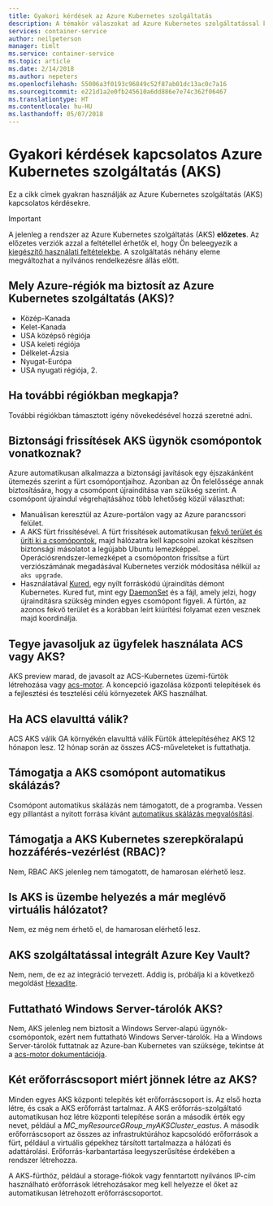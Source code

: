 ```yaml
---
title: Gyakori kérdések az Azure Kubernetes szolgáltatás
description: A témakör válaszokat ad Azure Kubernetes szolgáltatással kapcsolatos gyakori kérdésekre.
services: container-service
author: neilpeterson
manager: timlt
ms.service: container-service
ms.topic: article
ms.date: 2/14/2018
ms.author: nepeters
ms.openlocfilehash: 55006a3f0193c96849c52f87ab01dc13ac0c7a16
ms.sourcegitcommit: e221d1a2e0fb245610a6dd886e7e74c362f06467
ms.translationtype: HT
ms.contentlocale: hu-HU
ms.lasthandoff: 05/07/2018
---
```

# <a name="frequently-asked-questions-about-azure-kubernetes-service-aks"></a>Gyakori kérdések kapcsolatos Azure Kubernetes szolgáltatás (AKS)

Ez a cikk címek gyakran használják az Azure Kubernetes szolgáltatás (AKS) kapcsolatos kérdésekre.

> [!IMPORTANT]
> A jelenleg a rendszer az Azure Kubernetes szolgáltatás (AKS) **előzetes**. Az előzetes verziók azzal a feltétellel érhetők el, hogy Ön beleegyezik a [kiegészítő használati feltételekbe](https://azure.microsoft.com/support/legal/preview-supplemental-terms/). A szolgáltatás néhány eleme megváltozhat a nyilvános rendelkezésre állás előtt.
>

## <a name="which-azure-regions-provide-the-azure-kubernetes-service-aks-today"></a>Mely Azure-régiók ma biztosít az Azure Kubernetes szolgáltatás (AKS)?

- Közép-Kanada
- Kelet-Kanada
- USA középső régiója
- USA keleti régiója
- Délkelet-Ázsia
- Nyugat-Európa
- USA nyugati régiója, 2.

## <a name="when-will-additional-regions-be-added"></a>Ha további régiókban megkapja?

További régiókban támasztott igény növekedésével hozzá szeretné adni.

## <a name="are-security-updates-applied-to-aks-agent-nodes"></a>Biztonsági frissítések AKS ügynök csomópontok vonatkoznak?

Azure automatikusan alkalmazza a biztonsági javítások egy éjszakánként ütemezés szerint a fürt csomópontjaihoz. Azonban az Ön felelőssége annak biztosítására, hogy a csomópont újraindítása van szükség szerint. A csomópont újraindul végrehajtásához több lehetőség közül választhat:

- Manuálisan keresztül az Azure-portálon vagy az Azure parancssori felület.
- A AKS fürt frissítésével. A fürt frissítések automatikusan [fekvő terület és üríti ki a csomópontok](https://kubernetes.io/docs/tasks/administer-cluster/safely-drain-node/), majd hálózatra kell kapcsolni azokat készítsen biztonsági másolatot a legújabb Ubuntu lemezképpel. Operációsrendszer-lemezképet a csomóponton frissítse a fürt verziószámának megadásával Kubernetes verziók módosítása nélkül `az aks upgrade`.
- Használatával [Kured](https://github.com/weaveworks/kured), egy nyílt forráskódú újraindítás démont Kubernetes. Kured fut, mint egy [DaemonSet](https://kubernetes.io/docs/concepts/workloads/controllers/daemonset/) és a fájl, amely jelzi, hogy újraindításra szükség minden egyes csomópont figyeli. A fürtön, az azonos fekvő terület és a korábban leírt kiürítési folyamat ezen vesznek majd koordinálja.

## <a name="do-you-recommend-customers-use-acs-or-aks"></a>Tegye javasoljuk az ügyfelek használata ACS vagy AKS?

AKS preview marad, de javasolt az ACS-Kubernetes üzemi-fürtök létrehozása vagy [acs-motor](https://github.com/azure/acs-engine). A koncepció igazolása központi telepítések és a fejlesztési és tesztelési célú környezetek AKS használhat.

## <a name="when-will-acs-be-deprecated"></a>Ha ACS elavulttá válik?

ACS AKS válik GA környékén elavulttá válik Fürtök áttelepítéséhez AKS 12 hónapon lesz. 12 hónap során az összes ACS-műveleteket is futtathatja.

## <a name="does-aks-support-node-autoscaling"></a>Támogatja a AKS csomópont automatikus skálázás?

Csomópont automatikus skálázás nem támogatott, de a programba. Vessen egy pillantást a nyitott forrása kívánt [automatikus skálázás megvalósítási][auto-scaler].

## <a name="does-aks-support-kubernetes-role-based-access-control-rbac"></a>Támogatja a AKS Kubernetes szerepköralapú hozzáférés-vezérlést (RBAC)?

Nem, RBAC AKS jelenleg nem támogatott, de hamarosan elérhető lesz.

## <a name="can-i-deploy-aks-into-my-existing-virtual-network"></a>Is AKS is üzembe helyezés a már meglévő virtuális hálózatot?

Nem, ez még nem érhető el, de hamarosan elérhető lesz.

## <a name="is-azure-key-vault-integrated-with-aks"></a>AKS szolgáltatással integrált Azure Key Vault?

Nem, nem, de ez az integráció tervezett. Addig is, próbálja ki a következő megoldást [Hexadite][hexadite].

## <a name="can-i-run-windows-server-containers-on-aks"></a>Futtatható Windows Server-tárolók AKS?

Nem, AKS jelenleg nem biztosít a Windows Server-alapú ügynök-csomópontok, ezért nem futtatható Windows Server-tárolók. Ha a Windows Server-tárolók futtatnak az Azure-ban Kubernetes van szüksége, tekintse át a [acs-motor dokumentációja](https://github.com/Azure/acs-engine/blob/master/docs/kubernetes/windows.md).

## <a name="why-are-two-resource-groups-created-with-aks"></a>Két erőforráscsoport miért jönnek létre az AKS?

Minden egyes AKS központi telepítés két erőforráscsoport is. Az első hozta létre, és csak a AKS erőforrást tartalmaz. A AKS erőforrás-szolgáltató automatikusan hoz létre központi telepítése során a második érték egy nevet, például a *MC_myResourceGRoup_myAKSCluster_eastus*. A második erőforráscsoport az összes az infrastruktúrához kapcsolódó erőforrások a fürt, például a virtuális gépekhez társított tartalmazza a hálózati és adattárolási. Erőforrás-karbantartása leegyszerűsítése érdekében a rendszer létrehozza.

A AKS-fürthöz, például a storage-fiókok vagy fenntartott nyilvános IP-cím használható erőforrások létrehozásakor meg kell helyezze el őket az automatikusan létrehozott erőforráscsoportot.

<!-- LINKS - external -->
[auto-scaler]: https://github.com/kubernetes/autoscaler
[hexadite]: https://github.com/Hexadite/acs-keyvault-agent